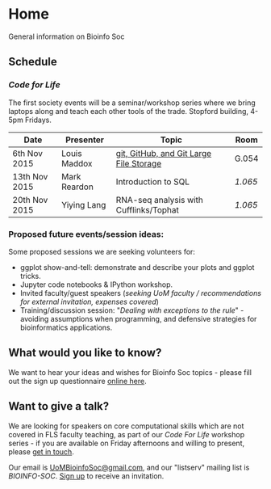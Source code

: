 # Home
General information on Bioinfo Soc

## Schedule

### _Code for Life_

The first society events will be a seminar/workshop series where we bring laptops along and teach each other tools of the trade. Stopford building, 4-5pm Fridays.

|Date | Presenter | Topic | Room |
|----- | -------|--------|------|
|6th Nov 2015 | Louis Maddox | [git, GitHub, and Git Large File Storage](https://www.facebook.com/events/857217957729738/)|G.054|
|13th Nov 2015 | Mark Reardon | Introduction to SQL|_1.065_|
|20th Nov 2015 | Yiying Lang | RNA-seq analysis with Cufflinks/Tophat |_1.065_|


### Proposed future events/session ideas:

Some proposed sessions we are seeking volunteers for:

* ggplot show-and-tell: demonstrate and describe your plots and ggplot tricks.
* Jupyter code notebooks & IPython workshop.
* Invited faculty/guest speakers (_seeking UoM faculty / recommendations for external invitation, expenses covered_)
* Training/discussion session: "_Dealing with exceptions to the rule_" - avoiding assumptions when programming, and defensive strategies for bioinformatics applications.


## What would you like to know?

We want to hear your ideas and wishes for Bioinfo Soc topics - please fill out the sign up questionnaire [online here](http://uombio.info/join/).

## Want to give a talk?

We are looking for speakers on core computational skills which are not covered in
FLS faculty teaching, as part of our _Code For Life_ workshop series - if you are
available on Friday afternoons and willing to present, please [get in touch](mailto:UoMBioinfoSoc@gmail.com).

Our email is [UoMBioinfoSoc@gmail.com](mailto:UoMBioinfoSoc@gmail.com), and our "listserv" mailing list is _BIOINFO-SOC_. [Sign up](http://uombio.info/join/) to receive an invitation.
